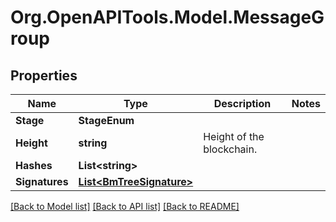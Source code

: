 # Org.OpenAPITools.Model.MessageGroup

## Properties

Name | Type | Description | Notes
------------ | ------------- | ------------- | -------------
**Stage** | **StageEnum** |  | 
**Height** | **string** | Height of the blockchain. | 
**Hashes** | **List&lt;string&gt;** |  | 
**Signatures** | [**List&lt;BmTreeSignature&gt;**](BmTreeSignature.md) |  | 

[[Back to Model list]](../README.md#documentation-for-models) [[Back to API list]](../README.md#documentation-for-api-endpoints) [[Back to README]](../README.md)

